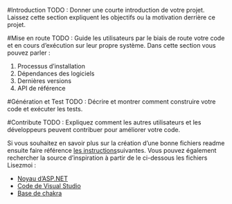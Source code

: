 #<a name="introduction"></a>Introduction 
TODO : Donner une courte introduction de votre projet. Laissez cette section expliquent les objectifs ou la motivation derrière ce projet. 

#<a name="getting-started"></a>Mise en route
TODO : Guide les utilisateurs par le biais de route votre code et en cours d’exécution sur leur propre système. Dans cette section vous pouvez parler :
1.  Processus d’installation
2.  Dépendances des logiciels
3.  Dernières versions
4.  API de référence

#<a name="build-and-test"></a>Génération et Test
TODO : Décrire et montrer comment construire votre code et exécuter les tests. 

#<a name="contribute"></a>Contribute
TODO : Expliquez comment les autres utilisateurs et les développeurs peuvent contribuer pour améliorer votre code. 

Si vous souhaitez en savoir plus sur la création d’une bonne fichiers readme ensuite faire référence [les instructions](https://www.visualstudio.com/en-us/docs/git/create-a-readme)suivantes. Vous pouvez également rechercher la source d’inspiration à partir de le ci-dessous les fichiers Lisezmoi :
- [Noyau d’ASP.NET](https://github.com/aspnet/Home)
- [Code de Visual Studio](https://github.com/Microsoft/vscode)
- [Base de chakra](https://github.com/Microsoft/ChakraCore)